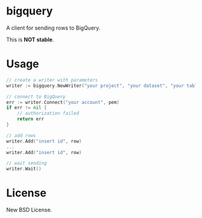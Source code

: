 # bigquery

A client for sending rows to BigQuery.

This is **NOT stable**.

# Usage

```go
// create a writer with parameters
writer := bigquery.NewWriter("your project", "your dataset", "your table")

// connect to BigQuery
err := writer.Connect("your account", pem)
if err != nil {
	// authorization failed
	return err
}

// add rows
writer.Add("insert id", row)
...
writer.Add("insert id", row)

// wait sending
writer.Wait()
```

# License

New BSD License.
